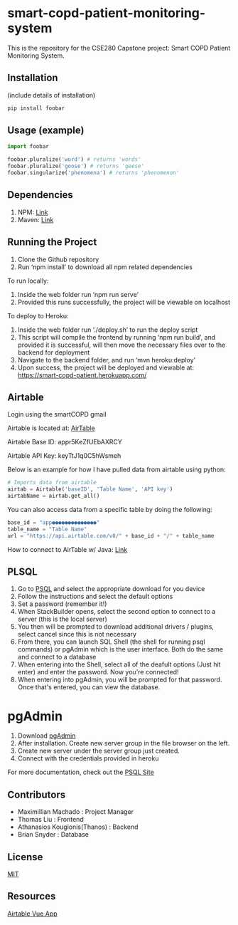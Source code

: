 # smart-copd-patient-monitoring-system

This is the repository for the CSE280 Capstone project: Smart COPD Patient Monitoring System.

## Installation

(include details of installation)

```bash
pip install foobar
```

## Usage (example)

```python
import foobar

foobar.pluralize('word') # returns 'words'
foobar.pluralize('goose') # returns 'geese'
foobar.singularize('phenomena') # returns 'phenomenon'
```

## Dependencies
1. NPM: [Link](https://docs.npmjs.com/downloading-and-installing-node-js-and-npm)
2. Maven: [Link](https://www.baeldung.com/install-maven-on-windows-linux-mac)

## Running the Project
1. Clone the Github repository
2. Run ‘npm install’ to download all npm related dependencies

To run locally:
1. Inside the web folder run ‘npm run serve’
2. Provided this runs successfully, the project will be viewable on localhost

To deploy to Heroku:
1. Inside the web folder run ‘./deploy.sh’ to run the deploy script
2. This script will compile the frontend by running ‘npm run build’, and provided it is successful, will then move the necessary files over to the backend for deployment
3. Navigate to the backend folder, and run ‘mvn heroku:deploy’
4. Upon success, the project will be deployed and viewable at: https://smart-copd-patient.herokuapp.com/


## Airtable

Login using the smartCOPD gmail

Airtable is located at: [AirTable](https://airtable.com/tblN8AYVUNG1gzA1l/viww792xDcFNpmvqK?blocks=hide)

Airtable Base ID: appr5KeZfUEbAXRCY

Airtable API Key: keyTtJ1q0C5hWsmeh

Below is an example for how I have pulled data from airtable using python:
```python
# Imports data from airtable
airtab = Airtable('baseID', 'Table Name', 'API key')
airtabName = airtab.get_all()
```

You can also access data from a specific table by doing the following:
```python
base_id = "app●●●●●●●●●●●●●●"
table_name = "Table Name"
url = "https://api.airtable.com/v0/" + base_id + "/" + table_name
```

How to connect to AirTable w/ Java: [Link](https://github.com/Sybit-Education/airtable.java)

## PLSQL

1. Go to [PSQL](https://www.postgresql.org/download/) and select the appropriate download for you device
2. Follow the instructions and select the default options
3. Set a password (remember it!)
4. When StackBuilder opens, select the second option to connect to a server (this is the local server)
5. You then will be prompted to download additional drivers / plugins, select cancel since this is not necessary
6. From there, you can launch SQL Shell (the shell for running psql commands) or pgAdmin which is the user interface. Both do the same and connect to a database
7. When entering into the Shell, select all of the deafult options (Just hit enter) and enter the password. Now you're connected!
8. When entering into pgAdmin, you will be prompted for that password. Once that's entered, you can view the database.

# pgAdmin
1. Download [pgAdmin](https://www.pgadmin.org/)
2. After installation. Create new server group in the file browser on the left.
3. Create new server under the server group just created.
4. Connect with the credentials provided in heroku

For more documentation, check out the [PSQL Site](https://www.postgresql.org/docs/current/)

## Contributors

* Maximillian Machado : Project Manager
* Thomas Liu : Frontend
* Athanasios Kougionis(Thanos) : Backend
* Brian Snyder : Database 

## License
[MIT](https://choosealicense.com/licenses/mit/)

## Resources
[Airtable Vue App](https://dev.to/codeply/build-a-simple-crud-app-with-airtable-api-vue-vuetify-5565)
